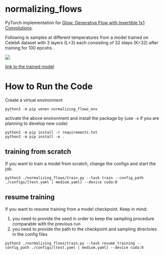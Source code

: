 # normalizing_flows

PyTorch implementation for [Glow: Generative Flow with Invertible 1x1 Convolutions](https://arxiv.org/abs/1807.03039).

Following is samples at different temperatures from a model trained on CelebA dataset with 3 layers (L=3) each consisting of 32 steps (K=32) after training for 100 epcohs .

![](https://github.com/amin-sorkhei/normalizing_flows/blob/master/demo/temperatures.gif)


[link to the trained model](https://drive.google.com/file/d/1zS520AcBaTPJ8r3Wx29qqM2k3j9S-pJi/view?usp=sharing)


# How to Run the Code

Create a virtual environment
```
python3 -m pip venev normalizing_flows_env
```
activate the above environment and install the package by (use `-e` if you are planning to develop new code)
```
python3 -m pip install -r requirements.txt
python3 -m pip install -e .
```

## training from scratch
If you want to train a model from scratch, change the configs and start the job.
```
python3 ./normalizing_flows/train.py --task train --config_path ./configs/[test.yaml | medium.yaml] --device cuda:0
```

## resume training 
If you want to resume training from a model checkpoint. Keep in mind: 
1. you need to provide the seed in order to keep the sampling procedure comparable with the previous run
2. you need to provide the path to the checkpoint and sampling directoies in the config files

```
python3 ./normalizing_flows/train.py --task resume_training --config_path ./configs/[test.yaml | medium.yaml] --device cuda:0
```
